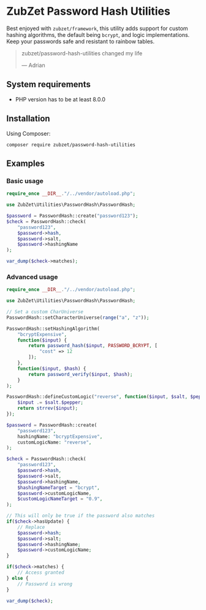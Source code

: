 # ZubZet Password Hash Utilities
Best enjoyed with `zubzet/framework`, this utility adds support for custom hashing algorithms, the default being `bcrypt`, and logic implementations. Keep your passwords safe and resistant to rainbow tables.

> zubzet/password-hash-utilities changed my life
>
> — Adrian

## System requirements
- PHP version has to be at least 8.0.0

## Installation
Using Composer:
```
composer require zubzet/password-hash-utilities
```

## Examples

### Basic usage
``` PHP
require_once __DIR__."/../vendor/autoload.php";

use ZubZet\Utilities\PasswordHash\PasswordHash;

$password = PasswordHash::create("password123");
$check = PasswordHash::check(
    "password123",
    $password->hash,
    $password->salt,
    $password->hashingName
);

var_dump($check->matches);
```

### Advanced usage
``` PHP
require_once __DIR__."/../vendor/autoload.php";

use ZubZet\Utilities\PasswordHash\PasswordHash;

// Set a custom CharUniverse
PasswordHash::setCharacterUniverse(range("a", "z"));

PasswordHash::setHashingAlgorithm(
    "bcryptExpensive",
    function($input) {
        return password_hash($input, PASSWORD_BCRYPT, [
            "cost" => 12
        ]);
    },
    function($input, $hash) {
        return password_verify($input, $hash);
    }
);

PasswordHash::defineCustomLogic("reverse", function($input, $salt, $pepper) {
    $input .= $salt.$pepper;
    return strrev($input);
});

$password = PasswordHash::create(
    "password123",
    hashingName: "bcryptExpensive",
    customLogicName: "reverse",
);

$check = PasswordHash::check(
    "password123",
    $password->hash,
    $password->salt,
    $password->hashingName,
    $hashingNameTarget = "bcrypt",
    $password->customLogicName,
    $customLogicNameTarget = "0.9",
);

// This will only be true if the password also matches
if($check->hasUpdate) {
    // Replace
    $password->hash;
    $password->salt;
    $password->hashingName;
    $password->customLogicName;
}

if($check->matches) {
    // Access granted
} else {
    // Password is wrong
}

var_dump($check);
```
